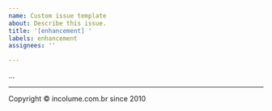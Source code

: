 ```yaml
---
name: Custom issue template
about: Describe this issue.
title: '[enhancement] '
labels: enhancement
assignees: ''

---
```


...

---

Copyright &copy; incolume.com.br since 2010
